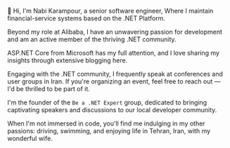 👋 Hi, I'm Nabi Karampour, a senior software engineer, Where I maintain financial-service systems based on the .NET Platform.

Beyond my role at Alibaba, I have an unwavering passion for development and am an active member of the thriving .NET community.

ASP.NET Core from Microsoft has my full attention, and I love sharing my insights through extensive blogging here.

Engaging with the .NET community, I frequently speak at conferences and user groups in Iran. 
If you're organizing an event, feel free to reach out — I'd be thrilled to be part of it.

I'm the founder of the `Be a .NET Expert` group, dedicated to bringing captivating speakers and discussions to our local developer community.

When I'm not immersed in code, you'll find me indulging in my other passions: driving, swimming, and enjoying life in Tehran, Iran, with my wonderful wife.

<!---
thisisnabi/thisisnabi is a ✨ special ✨ repository because its `README.md` (this file) appears on your GitHub profile.
You can click the Preview link to take a look at your changes.
--->
